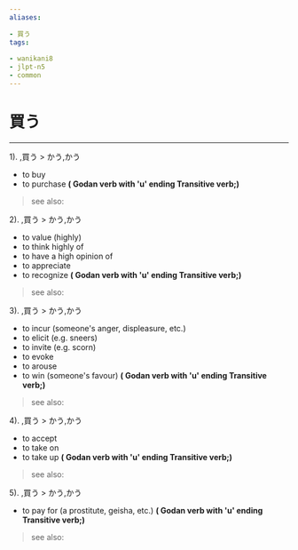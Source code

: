 ```yaml
---
aliases:
    
- 買う
tags:
    
- wanikani8
- jlpt-n5
- common
---
```


# 買う
---
1).
,買う > かう,かう

- to buy
- to purchase
**( Godan verb with 'u' ending Transitive verb;)**
> see also: 
            
2).
,買う > かう,かう

- to value (highly)
- to think highly of
- to have a high opinion of
- to appreciate
- to recognize
**( Godan verb with 'u' ending Transitive verb;)**
> see also: 
            
3).
,買う > かう,かう

- to incur (someone's anger, displeasure, etc.)
- to elicit (e.g. sneers)
- to invite (e.g. scorn)
- to evoke
- to arouse
- to win (someone's favour)
**( Godan verb with 'u' ending Transitive verb;)**
> see also: 
            
4).
,買う > かう,かう

- to accept
- to take on
- to take up
**( Godan verb with 'u' ending Transitive verb;)**
> see also: 
            
5).
,買う > かう,かう

- to pay for (a prostitute, geisha, etc.)
**( Godan verb with 'u' ending Transitive verb;)**
> see also: 
            